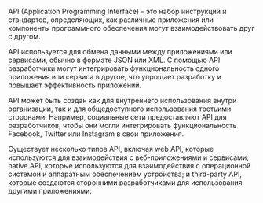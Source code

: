 API (Application Programming Interface) - это набор инструкций и стандартов, определяющих, как различные приложения или компоненты программного обеспечения могут взаимодействовать друг с другом.

API используется для обмена данными между приложениями или сервисами, обычно в формате JSON или XML. С помощью API разработчики могут интегрировать функциональность одного приложения или сервиса в другое, что упрощает разработку и повышает эффективность приложений.

API может быть создан как для внутреннего использования внутри организации, так и для общедоступного использования третьими сторонами. Например, социальные сети предоставляют API для разработчиков, чтобы они могли интегрировать функциональность Facebook, Twitter или Instagram в свои приложения.

Существует несколько типов API, включая web API, которые используются для взаимодействия с веб-приложениями и сервисами; native API, которые используются для взаимодействия с операционной системой и аппаратным обеспечением устройства; и third-party API, которые создаются сторонними разработчиками для использования другими приложениями.